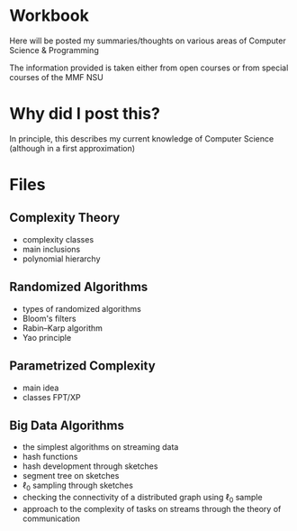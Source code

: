 # Workbook
Here will be posted my summaries/thoughts on various areas of Computer Science & Programming

The information provided is taken either from open courses or from special courses of the MMF NSU

# Why did I post this?

In principle, this describes my current knowledge of Computer Science (although in a first approximation)

# Files

## Complexity Theory

* complexity classes
* main inclusions
* polynomial hierarchy

## Randomized Algorithms

* types of randomized algorithms
* Bloom's filters
* Rabin–Karp algorithm
* Yao principle

## Parametrized Complexity

* main idea
* classes FPT/XP

## Big Data Algorithms

* the simplest algorithms on streaming data
* hash functions
* hash development through sketches
* segment tree on sketches
* $\ell_0$ sampling through sketches
* checking the connectivity of a distributed graph using $\ell_0$ sample
* approach to the complexity of tasks on streams through the theory of communication
